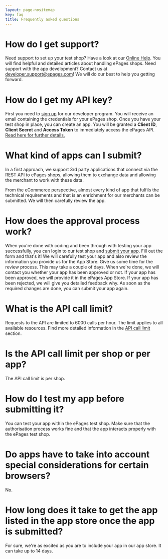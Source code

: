 ```yaml
---
layout: page-nositemap
key: faq
title: Frequently asked questions
---
```


# How do I get support?

Need support to set up your test shop? Have a look at our [Online Help](https://www.online-help-center.com/). You will find helpful and detailed articles about handling ePages shops.
Need support with the app development? Contact us at [developer.support@epages.com](mailto:developer.support@epages.com)! We will do our best to help you getting forward.

# How do I get my API key?

First you need to [sign up](page:apps-overview#registration) for our developer program. You will receive an email containing the credentials for your ePages shop. Once you have your test shop in place, you can create an app. You will be granted a **Client ID**, **Client Secret** and **Access Token** to immediately access the ePages API. [Read here for further details.](page:apps-create)

# What kind of apps can I submit?

In a first approach, we support 3rd party applications that connect via the REST API to ePages shops, allowing them to exchange data and allowing the merchant to work with these data.

From the eCommerce perspective, almost every kind of app that fulfils the technical requirements and that is an enrichment for our merchants can be submitted. We will then carefully review the app.

# How does the approval process work?

When you're done with coding and been through with testing your app successfully, you can login to our test shop and [submit your app](page:apps-submit). Fill out the form and that's it! We will carefully test your app and also review the information you provide us for the App Store. Give us some time for the review process. This may take a couple of days. When we're done, we will contact you whether your app has been approved or not. If your app has been approved, we will provide it in the ePages App Store. If your app has been rejected, we will give you detailed feedback why. As soon as the required changes are done, you can submit your app again.

# What is the API call limit?

Requests to the API are limited to 6000 calls per hour. The limit applies to all available resources. Find more detailed information in the [API call limit](page:apps-api-call-limit) section.

# Is the API call limit per shop or per app?

The API call limit is per shop.

# How do I test my app before submitting it?

You can test your app within the ePages test shop. Make sure that the authorisation process works fine and that the app interacts properly with the ePages test shop.

# Do apps have to take into account special considerations for certain browsers?

No.

# How long does it take to get the app listed in the app store once the app is submitted?

For sure, we're as excited as you are to include your app in our app store. It can take up to 14 days.
